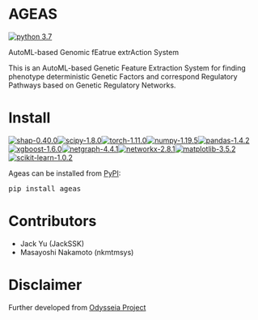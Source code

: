 # AGEAS
[![python 3.7](https://img.shields.io/badge/python-3.7-brightgreen)](https://www.python.org/)

AutoML-based Genomic fEatrue extrAction System

This is an AutoML-based Genetic Feature Extraction System for finding phenotype deterministic Genetic Factors and correspond Regulatory Pathways based on Genetic Regulatory Networks.



# Install

[![shap-0.40.0](https://img.shields.io/badge/shap-0.40.0-red)](http://github.com/slundberg/shap)[![scipy-1.8.0](https://img.shields.io/badge/scipy-1.8.0-orange)](https://github.com/scipy/scipy)[![torch-1.11.0](https://img.shields.io/badge/torch-1.11.0-yellow)](https://github.com/pytorch/pytorch)[![numpy-1.19.5](https://img.shields.io/badge/numpy-1.19.5-green)](https://github.com/numpy/numpy)[![pandas-1.4.2](https://img.shields.io/badge/pandas-1.4.2-blue)](https://github.com/pandas-dev/pandas)[![xgboost-1.6.0](https://img.shields.io/badge/xgboost-1.6.0-indigo)](https://github.com/dmlc/xgboost)[![netgraph-4.4.1](https://img.shields.io/badge/netgraph-4.4.1-violet)](https://github.com/paulbrodersen/netgraph)[![networkx-2.8.1](https://img.shields.io/badge/networkx-2.8.1-black)](https://github.com/networkx/networkx)[![matplotlib-3.5.2](https://img.shields.io/badge/matplotlib-3.5.2-silver)](https://github.com/matplotlib/matplotlib)[![scikit-learn-1.0.2](https://img.shields.io/badge/scikit-learn-1.0.2-gold)](https://github.com/scikit-learn/scikit-learn)


Ageas can be installed from [PyPI](https://pypi.org/project/Ageas/):

<pre>
pip install ageas
</pre>


# Contributors

+ Jack Yu (JackSSK)
+ Masayoshi Nakamoto (nkmtmsys)



# Disclaimer

Further developed from [Odysseia Project](https://www.biorxiv.org/content/10.1101/2022.02.17.480852v1)
